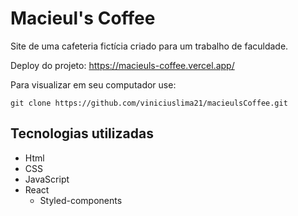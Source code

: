 # Macieul's Coffee
Site de uma cafeteria fictícia criado para um trabalho de faculdade.

Deploy do projeto:
https://macieuls-coffee.vercel.app/

Para visualizar em seu computador use: 

```
git clone https://github.com/viniciuslima21/macieulsCoffee.git
```

## Tecnologias utilizadas
* Html
* CSS
* JavaScript
* React
    * Styled-components 
